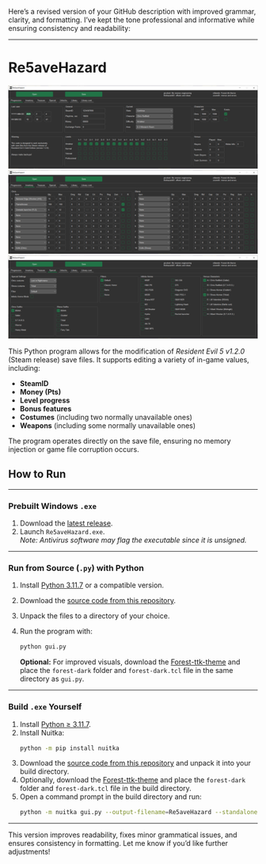 Here’s a revised version of your GitHub description with improved grammar, clarity, and formatting. I’ve kept the tone professional and informative while ensuring consistency and readability:

---

# Re5aveHazard

![image](https://github.com/zoom4h/Re5aveHazard/blob/screenshots/scr1.png?raw=true)
![image](https://github.com/zoom4h/Re5aveHazard/blob/screenshots/scr2.png?raw=true)
![image](https://github.com/zoom4h/Re5aveHazard/blob/screenshots/scr3.png?raw=true)

This Python program allows for the modification of *Resident Evil 5 v1.2.0* (Steam release) save files. It supports editing a variety of in-game values, including:

- **SteamID**
- **Money (Pts)**
- **Level progress**
- **Bonus features**
- **Costumes** (including two normally unavailable ones)
- **Weapons** (including some normally unavailable ones)

The program operates directly on the save file, ensuring no memory injection or game file corruption occurs.


## How to Run

---

### Prebuilt Windows `.exe`
1. Download the [latest release](https://github.com/zoom4h/Re5aveHazard/releases/latest).
2. Launch `Re5aveHazard.exe`.  
   *Note: Antivirus software may flag the executable since it is unsigned.*

---

### Run from Source (`.py`) with Python
1. Install [Python 3.11.7](https://www.python.org/downloads/) or a compatible version.
2. Download the [source code from this repository](https://github.com/zoom4h/Re5aveHazard/archive/refs/heads/main.zip).
3. Unpack the files to a directory of your choice.
4. Run the program with:
   ```bash
   python gui.py
   ```

   **Optional:** For improved visuals, download the [Forest-ttk-theme](https://github.com/rdbende/Forest-ttk-theme) and place the `forest-dark` folder and `forest-dark.tcl` file in the same directory as `gui.py`.

---

### Build `.exe` Yourself
1. Install [Python ≥ 3.11.7](https://www.python.org/downloads/).
2. Install Nuitka:
   ```bash
   python -m pip install nuitka
   ```
3. Download the [source code from this repository](https://github.com/zoom4h/Re5aveHazard/archive/refs/heads/main.zip) and unpack it into your build directory.
4. Optionally, download the [Forest-ttk-theme](https://github.com/rdbende/Forest-ttk-theme) and place the `forest-dark` folder and `forest-dark.tcl` file in the build directory.
5. Open a command prompt in the build directory and run:
   ```bash
   python -m nuitka gui.py --output-filename=Re5aveHazard --standalone --onefile --windows-console-mode=disable --windows-icon-from-ico=icon.ico --enable-plugin=tk-inter --include-data-files=forest-dark.tcl=forest-dark.tcl --include-data-files=icon.ico=icon.ico --include-data-dir=forest-dark=forest-dark
   ```

---

This version improves readability, fixes minor grammatical issues, and ensures consistency in formatting. Let me know if you’d like further adjustments!

